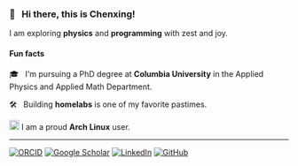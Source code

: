 ### 👋 &nbsp; Hi there, this is Chenxing!

I am exploring **physics** and **programming** with zest and joy.

#### Fun facts

🎓 &nbsp; I'm pursuing a PhD degree at **Columbia University** in the Applied Physics and Applied Math Department.

🛠️ &nbsp; Building **homelabs** is one of my favorite pastimes.

<img src="https://archlinux.org/static/logos/archlinux-logo-dark-scalable.518881f04ca9.svg" alt="Arch Linux Logo" height="18"> I am a proud **Arch Linux** user.

<!--
**chazeon/chazeon** is a ✨ _special_ ✨ repository because its `README.md` (this file) appears on your GitHub profile.

Here are some ideas to get you started:

- 🔭 I’m currently working on ...
- 🌱 I’m currently learning ...
- 👯 I’m looking to collaborate on ...
- 🤔 I’m looking for help with ...
- 💬 Ask me about ...
- 📫 How to reach me: ...
- 😄 Pronouns: ...
- ⚡ Fun fact: ...
-->

---

[![ORCID](https://img.shields.io/static/v1?label=ORCID&message=0000-0003-4116-6851&color=green&style=flat-square&logo=orcid)](https://orcid.org/0000-0003-4116-6851)
[![Google Scholar](https://img.shields.io/static/v1?label=&message=Google%20Scholar&color=gray&style=flat-square&logo=google-scholar)](https://scholar.google.com/citations?user=iMefCXUAAAAJ)
[![LinkedIn](https://img.shields.io/static/v1?label=&message=LinkedIn&color=0077B5&style=flat-square&logo=linkedin)](https://www.linkedin.com/in/chenxing-luo)
[![GitHub](https://img.shields.io/github/stars/chazeon?affiliations=COLLABORATOR&style=flat-square&logo=github)](https://github.com/chazeon)
